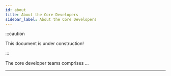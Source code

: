```yaml
---
id: about
title: About the Core Developers
sidebar_label: About the Core Developers
---
```


:::caution

This document is under construction!

:::

The core developer teams comprises ...

---